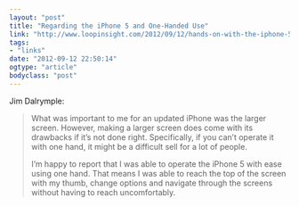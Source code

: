 ```yaml
---
layout: "post"
title: "Regarding the iPhone 5 and One-Handed Use"
link: "http://www.loopinsight.com/2012/09/12/hands-on-with-the-iphone-5/"
tags: 
- "links"
date: "2012-09-12 22:50:14"
ogtype: "article"
bodyclass: "post"
---
```


Jim Dalrymple:

> What was important to me for an updated iPhone was the larger screen. However, making a larger screen does come with its drawbacks if it’s not done right. Specifically, if you can’t operate it with one hand, it might be a difficult sell for a lot of people.
> 
> I’m happy to report that I was able to operate the iPhone 5 with ease using one hand. That means I was able to reach the top of the screen with my thumb, change options and navigate through the screens without having to reach uncomfortably.